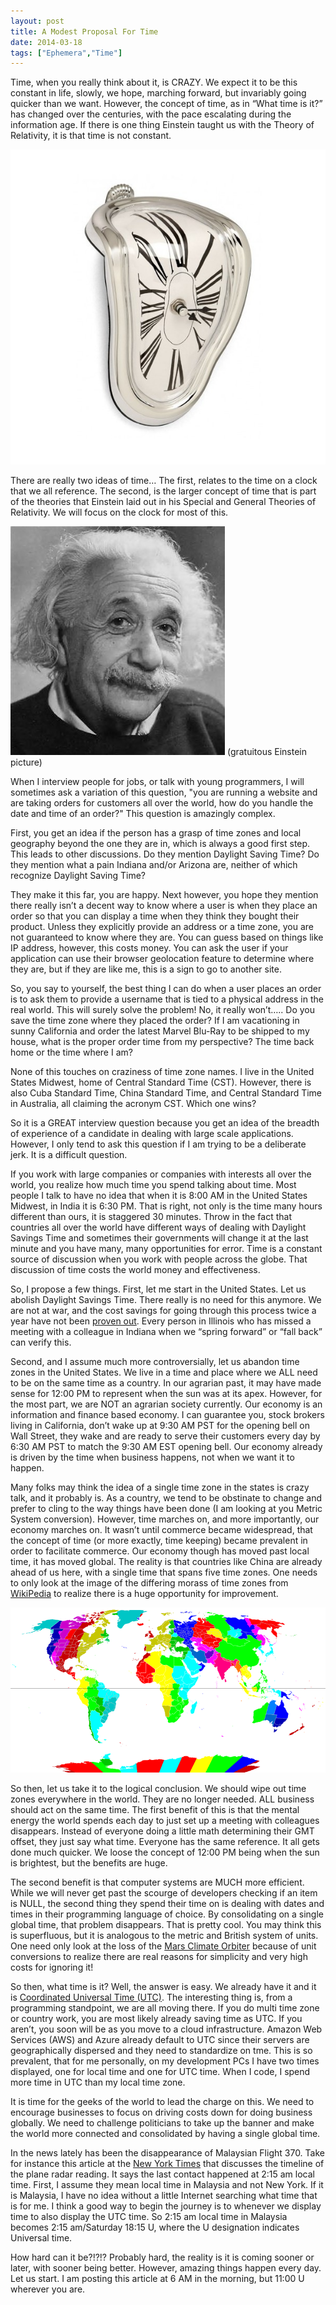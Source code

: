 ```yaml
---
layout: post
title: A Modest Proposal For Time
date: 2014-03-18
tags: ["Ephemera","Time"]
---
```


Time, when you really think about it, is CRAZY. We expect it to be this constant in life, slowly, we hope, marching forward,
but invariably going quicker than we want. However, the concept of time, as in “What time is it?” has changed over
the centuries, with the pace escalating during the information age. If there is one thing Einstein taught us with the Theory of
Relativity, it is that time is not constant.

![Melting Time](meltingTime.jpg)

There are really two ideas of time… The first, relates to the time on a clock that we all reference. The second, is the larger concept of time that is part of the theories that
Einstein laid out in his Special and General Theories of Relativity. We will focus on the clock for most of this.

![Einstein](einstein.jpg) (gratuitous Einstein picture)

When I interview people for jobs, or talk with young programmers, I will sometimes ask a variation of this question, "you are running a
website and are taking orders for customers all over the world, how do you handle the date and time of an order?" This question
is amazingly complex.

First, you get an idea if the person has a grasp of time zones and local geography beyond the one they are in,
which is always a good first step. This leads to other discussions. Do they mention Daylight Saving Time? Do they mention 
what a pain Indiana and/or Arizona are,
 neither of which recognize Daylight Saving Time?

They make it this far, you are happy. Next however, you hope they mention there really isn’t a decent way to know where a 
user
is when they place an order so that you can display a time when they think they bought their product.
 Unless they explicitly provide 
an address or a time zone, you are not guaranteed to know where they are. You can
 guess based on things like IP address, however, this costs money. You can ask the user if your application can use their 
 browser geolocation feature to determine where they are, but if they are like me, this is a sign to go to another site.

So, you say to yourself, the best thing I can do when a user places an order is to ask them to provide a username that is tied
to a physical address in the real world. This will surely solve the problem! No, it really won’t….. Do you save the time zone where they placed the order? If I
am vacationing in sunny California and order the latest Marvel Blu-Ray to be shipped to my house, what is the proper order time
from my perspective? The time back home or the time where I am?

None of this touches on craziness of time zone names. I live in the United States Midwest, home of Central Standard Time (CST).
However, there is also Cuba Standard Time, China Standard Time, and Central Standard Time in Australia, all claiming the acronym
CST. Which one wins?

So it is a GREAT interview question because you get an idea of the breadth of experience of a candidate in dealing with
large scale applications. However, I only tend
to ask this question if I am trying to be a deliberate jerk. It is a difficult question.

If you work with large companies or companies with interests all over the world, you realize how much time you spend talking
about time. Most people I talk to have no idea that when it is 8:00 AM in the United States Midwest, in India it is
6:30 PM. That is right, not only is the time many hours different than ours, it is staggered 30 minutes. Throw in the fact
that countries all over the world have different ways of dealing with Daylight Savings Time and sometimes their governments
will change it at the last minute and you have many, many opportunities for error. Time is a constant source of discussion when you
work with people across the globe. That discussion of time costs the world money and effectiveness.

So, I propose a few things. First, let me start in the United States. Let us abolish Daylight Savings Time. There really is no
need for this anymore. We are not at war, and the cost savings for going through this process twice a year have not been [proven
out](http://phys.org/news/2014-03-daylight-energy.html). Every person in Illinois who has missed a meeting with a colleague in
Indiana when we “spring forward” or “fall back” can
verify this.

Second, and I assume much more controversially, let us abandon time zones in the United States. We live in a time and place where we
ALL need to be on the same time as a country. In our agrarian past, it may have made sense for 12:00 PM to represent when the
sun was at its apex. However, for the most part, we are NOT an agrarian society currently. Our economy is an information and
finance based economy. I can guarantee you, stock brokers living in California, don’t wake up at 9:30 AM PST for the opening bell
on Wall Street, they wake and are ready to serve their customers every day by 6:30 AM PST to match the 9:30 AM EST opening bell. Our
economy already is driven by the time when business happens, not when we want it to happen.

Many folks may think the idea of a single time zone in the states is crazy talk, and it probably is. As a country, we tend to
be obstinate to change and prefer to cling to the way things have been done (I am looking at you Metric
System conversion). However, time marches on, and more importantly, our economy marches
on. It wasn’t until commerce became widespread, that the concept of time (or more exactly, time keeping) became prevalent in order
to facilitate commerce. Our
economy though has moved past local time, it has moved global. The reality is that countries like China are already ahead of us
here, with a single time that spans five time zones. One needs to only look at the image of the differing morass of
time zones from [WikiPedia](http://en.wikipedia.org/wiki/Time_zone)
to realize there is a huge opportunity for improvement.

![WikiPedia time zones](wikiTimeZones.png)

So then, let us take it to the logical conclusion. We should wipe out time zones everywhere in the world. They are no longer
needed. ALL business should act on the same time. The first benefit of this is that the mental energy the world spends each day
to just set up a meeting with colleagues disappears. Instead of everyone doing a little math determining their GMT offset, they just say what time.
Everyone has the same reference. It all gets done much quicker. We loose the concept of 12:00 PM being when the sun is brightest,
but the benefits are huge.

The second benefit is that computer systems are MUCH more efficient. While we will never get past the scourge of developers
checking if an item is NULL, the second thing they spend their time on is dealing with dates and times in their programming
language of choice. By consolidating on a single global time, that problem disappears. That is pretty cool. You may think this is
 superfluous, but it is analogous to the metric and British system of units. One need only look at the loss of the [Mars Climate
 Orbiter](http://en.wikipedia.org/wiki/Mars_Climate_Orbiter) because of unit conversions to realize there are real reasons for
 simplicity and very high costs for ignoring it!

So then, what time is it? Well, the answer is easy. We already have it and it is
[Coordinated Universal Time (UTC)](http://en.wikipedia.org/wiki/Coordinated_Universal_Time). The interesting thing is, from a
programming standpoint, we are all moving there. If you do multi time zone or country work, you are most likely already saving
time as UTC. If you aren’t, you soon will be as you move to a cloud infrastructure. Amazon Web Services (AWS) and Azure already
default to UTC since their servers are geographically dispersed and they need to standardize on tme.
This is so prevalent, that for me personally, on my development PCs I have two times displayed,
one for local time and one for UTC time. When I code, I spend more time in
UTC than my local time zone.

It is time for the geeks of the world to lead the charge on this. We need to encourage businesses to focus on driving costs
down for doing business globally. We need to challenge politicians to take up the banner and make the world more connected and
consolidated by having a single global time.

In the news lately has been the disappearance of Malaysian Flight 370. Take for instance this article at the
[New York Times](http://www.nytimes.com/2014/03/13/world/asia/missing-malaysia-airlines-flight-370.html)
that discusses the timeline of the plane radar reading. It says the last contact happened at 2:15 am local time. First, I
 assume they mean local time in Malaysia and not New York. If it is Malaysia, I have no idea without a little
 Internet searching what time that is for me. I think a good way to begin the journey is to whenever we display time to also
  display the UTC time. So 2:15 am local time in Malaysia becomes 2:15 am/Saturday 18:15 U, where the U designation indicates
 Universal time.

How hard can it be?!?!? Probably hard, the reality is it is coming sooner or later, with sooner being better.
However, amazing things happen every day. Let us start. I am posting this article at 6 AM in the morning, but 11:00 U
wherever you are.
